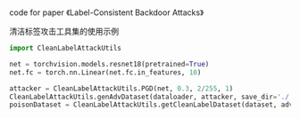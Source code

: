 code for paper 《Label-Consistent Backdoor Attacks》

清洁标签攻击工具集的使用示例
```python
import CleanLabelAttackUtils

net = torchvision.models.resnet18(pretrained=True)
net.fc = torch.nn.Linear(net.fc.in_features, 10)

attacker = CleanLabelAttackUtils.PGD(net, 0.3, 2/255, 1)
CleanLabelAttackUtils.genAdvDataset(dataloader, attacker, save_dir='./',save_name= 'test')
poisonDataset = CleanLabelAttackUtils.getCleanLabelDataset(dataset, adv_dataset_path='./test.npz', trigger_path='./data/trigger/cifar_1.png',target_label=0, poison_ratio=0.5)
```
